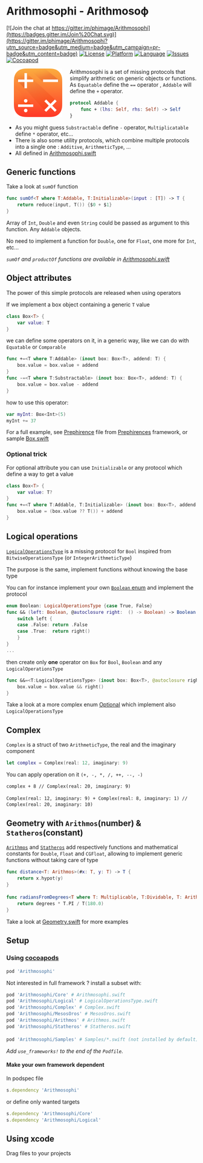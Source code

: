 # Arithmosophi - Arithmosoϕ

[![Join the chat at https://gitter.im/phimage/Arithmosophi](https://badges.gitter.im/Join%20Chat.svg)](https://gitter.im/phimage/Arithmosophi?utm_source=badge&utm_medium=badge&utm_campaign=pr-badge&utm_content=badge)
[![License](https://img.shields.io/badge/license-MIT-blue.svg?style=flat
            )](http://mit-license.org) [![Platform](http://img.shields.io/badge/platform-ios_osx-lightgrey.svg?style=flat
             )](https://developer.apple.com/resources/) [![Language](http://img.shields.io/badge/language-swift-orange.svg?style=flat
             )](https://developer.apple.com/swift) [![Issues](https://img.shields.io/github/issues/phimage/Arithmosophi.svg?style=flat
           )](https://github.com/phimage/Arithmosophi/issues) [![Cocoapod](http://img.shields.io/cocoapods/v/Arithmosophi.svg?style=flat)](http://cocoadocs.org/docsets/Arithmosophi/)

[<img align="left" src="logo-128x128.png" hspace="20">](#logo) Arithmosophi is a set of missing protocols that simplify arithmetic on generic objects or functions.
As `Equatable` define the `==` operator , `Addable` will define the `+` operator.
```swift
protocol Addable {
    func + (lhs: Self, rhs: Self) -> Self
}
```
- As you might guess `Substractable` define `-` operator, `Multiplicatable` define `*` operator, etc...
- There is also some utility protocols, which combine multiple protocols into a single one : `Additive`, `ArithmeticType`, ...
- All defined in [Arithmosophi.swift](Arithmosophi.swift)

## Generic functions
Take a look at `sumOf` function
```swift
func sumOf<T where T:Addable, T:Initializable>(input : [T]) -> T {
    return reduce(input, T()) {$0 + $1}
}
```
Array of `Int`, `Double` and even `String` could be passed as argument to this function. Any `Addable` objects.

No need to implement a function for `Double`, one for `Float`, one more for `Int`, etc...

*`sumOf` and `productOf` functions are available in [Arithmosophi.swift](Arithmosophi.swift)*

## Object attributes
The power of this simple protocols are released when using operators

If we implement a box object containing a generic `T` value
```swift
class Box<T> {
	var value: T
}
```
we can define some operators on it, in a generic way, like we can do with `Equatable` or `Comparable`
```swift
func +=<T where T:Addable> (inout box: Box<T>, addend: T) {
    box.value = box.value + addend
}
func -=<T where T:Substractable> (inout box: Box<T>, addend: T) {
    box.value = box.value - addend
}
```
how to use this operator:
```swift
var myInt: Box<Int>(5)
myInt += 37
```

For a full example, see [Prephirence](https://github.com/phimage/Prephirences/blob/master/Prephirences/Preference.swift) file from [Prephirences](https://github.com/phimage/Prephirences) framework, or sample [Box.swift](Samples/Box.swift)

### Optional trick
For optional attribute you can use `Initializable` or any protocol which define a way to get a value
```swift
class Box<T> {
	var value: T?
}
func +=<T where T:Addable, T:Initializable> (inout box: Box<T>, addend: T) {
    box.value = (box.value ?? T()) + addend
}
```

## Logical operations
[`LogicalOperationsType`](LogicalOperationsType.swift) is a missing protocol for `Bool` inspired from `BitwiseOperationsType` (or `IntegerArithmeticType`)

The purpose is the same, implement functions without knowing the base type

You can for instance implement your own [`Boolean` enum](Samples/Boolean.swift) and implement the protocol
```swift
enum Boolean: LogicalOperationsType {case True, False}
func && (left: Boolean, @autoclosure right:  () -> Boolean) -> Boolean {
    switch left {
    case .False: return .False
    case .True:  return right()
    }
}
...
```
then create only **one** operator on `Box` for `Bool`, `Boolean` and any `LogicalOperationsType`
```swift
func &&=<T:LogicalOperationsType> (inout box: Box<T>, @autoclosure right:  () -> TT) {
    box.value = box.value && right()
}
```

Take a look at a more complex enum [Optional](Samples/Optional.swift) which implement also `LogicalOperationsType`

## Complex
`Complex` is a struct of two `ArithmeticType`, the real and the imaginary component

```swift
let complex = Complex(real: 12, imaginary: 9)
```
You can apply operation on it `(+, -, *, /, ++, --, -)`
```
complex + 8 // Complex(real: 20, imaginary: 9)

Complex(real: 12, imaginary: 9) + Complex(real: 8, imaginary: 1) // Complex(real: 20, imaginary: 10)
```

## Geometry with `Arithmos`(number) & `Statheros`(constant)
[`Arithmos`](Arithmos.swift) and [`Statheros`](Statheros.swift) add respectively functions and  mathematical constants for `Double`, `Float` and `CGFloat`, allowing to implement generic functions without taking care of type

```swift
func distance<T: Arithmos>(#x: T, y: T) -> T {
	return x.hypot(y)
}

func radiansFromDegrees<T where T: Multiplicable, T:Dividable, T: Arithmos, T: Statheros>(degrees: T) -> T {
	return degrees * T.PI / T(180.0)
}
```

Take a look at [Geometry.swift](Samples/Geometry.swift) for more examples

## Setup
### Using [cocoapods](http://cocoapods.org/) ##
```ruby
pod 'Arithmosophi'
```
Not interested in full framework ? install a subset with:
```ruby
pod 'Arithmosophi/Core' # Arithmosophi.swift
pod 'Arithmosophi/Logical' # LogicalOperationsType.swift
pod 'Arithmosophi/Complex' # Complex.swift
pod 'Arithmosophi/MesosOros' # MesosOros.swift
pod 'Arithmosophi/Arithmos' # Arithmos.swift
pod 'Arithmosophi/Statheros' # Statheros.swift

pod 'Arithmosophi/Samples' # Samples/*.swift (not installed by default)
```

*Add `use_frameworks!` to the end of the `Podfile`.*

#### Make your own framework dependent
In podspec file
```ruby
s.dependency 'Arithmosophi'
```
or define only wanted targets
```ruby
s.dependency 'Arithmosophi/Core'
s.dependency 'Arithmosophi/Logical'
```

## Using xcode ##
Drag files to your projects
